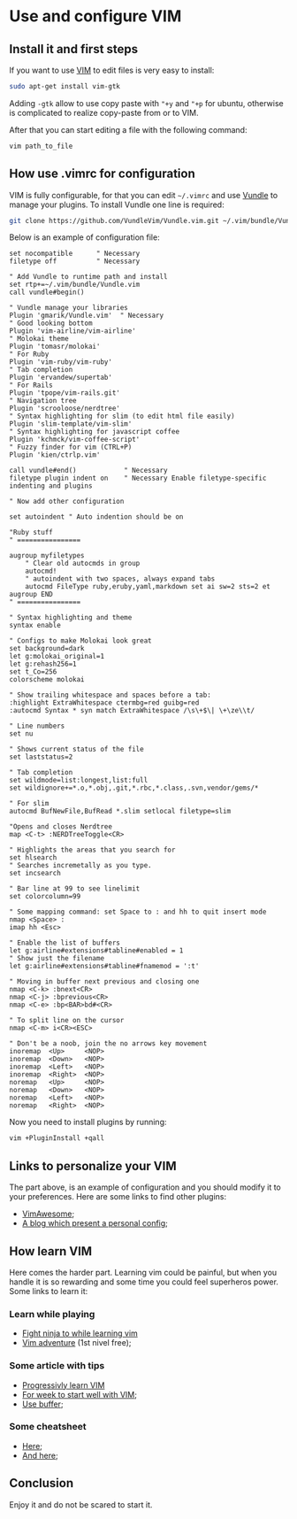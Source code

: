 # Use and configure VIM 

## Install it and first steps

If you want to use [VIM](https://www.vim.org/) to edit files is very easy to install:

```bash
sudo apt-get install vim-gtk
```

Adding `-gtk` allow to use copy paste with `"+y` and `"+p` for ubuntu, otherwise is complicated to realize copy-paste from or to VIM.

After that you can start editing a file with the following command:


```bash
vim path_to_file
```

## How use .vimrc for configuration

VIM is fully configurable, for that you can edit `~/.vimrc` and use [Vundle](https://github.com/VundleVim/Vundle.vim) to manage your plugins.
To install Vundle one line is required:

```bash
git clone https://github.com/VundleVim/Vundle.vim.git ~/.vim/bundle/Vundle.vim
```


Below is an example of configuration file:

```vim
set nocompatible      " Necessary
filetype off          " Necessary

" Add Vundle to runtime path and install
set rtp+=~/.vim/bundle/Vundle.vim
call vundle#begin()

" Vundle manage your libraries
Plugin 'gmarik/Vundle.vim'  " Necessary
" Good looking bottom
Plugin 'vim-airline/vim-airline'
" Molokai theme
Plugin 'tomasr/molokai'
" For Ruby
Plugin 'vim-ruby/vim-ruby'
" Tab completion
Plugin 'ervandew/supertab'
" For Rails
Plugin 'tpope/vim-rails.git'
" Navigation tree
Plugin 'scrooloose/nerdtree'
" Syntax highlighting for slim (to edit html file easily)
Plugin 'slim-template/vim-slim'
" Syntax highlighting for javascript coffee
Plugin 'kchmck/vim-coffee-script'
" Fuzzy finder for vim (CTRL+P)
Plugin 'kien/ctrlp.vim'

call vundle#end()            " Necessary
filetype plugin indent on    " Necessary Enable filetype-specific indenting and plugins

" Now add other configuration

set autoindent " Auto indention should be on

"Ruby stuff
" ================

augroup myfiletypes
    " Clear old autocmds in group
    autocmd!
    " autoindent with two spaces, always expand tabs
    autocmd FileType ruby,eruby,yaml,markdown set ai sw=2 sts=2 et
augroup END
" ================

" Syntax highlighting and theme
syntax enable

" Configs to make Molokai look great
set background=dark
let g:molokai_original=1
let g:rehash256=1
set t_Co=256
colorscheme molokai

" Show trailing whitespace and spaces before a tab:
:highlight ExtraWhitespace ctermbg=red guibg=red
:autocmd Syntax * syn match ExtraWhitespace /\s\+$\| \+\ze\\t/

" Line numbers
set nu

" Shows current status of the file
set laststatus=2

" Tab completion
set wildmode=list:longest,list:full
set wildignore+=*.o,*.obj,.git,*.rbc,*.class,.svn,vendor/gems/* 

" For slim
autocmd BufNewFile,BufRead *.slim setlocal filetype=slim

"Opens and closes Nerdtree
map <C-t> :NERDTreeToggle<CR>

" Highlights the areas that you search for
set hlsearch
" Searches incremetally as you type.
set incsearch

" Bar line at 99 to see linelimit
set colorcolumn=99

" Some mapping command: set Space to : and hh to quit insert mode
nmap <Space> :
imap hh <Esc>

" Enable the list of buffers
let g:airline#extensions#tabline#enabled = 1
" Show just the filename
let g:airline#extensions#tabline#fnamemod = ':t'

" Moving in buffer next previous and closing one
nmap <C-k> :bnext<CR>
nmap <C-j> :bprevious<CR>
nmap <C-e> :bp<BAR>bd#<CR>

" To split line on the cursor
nmap <C-m> i<CR><ESC>

" Don't be a noob, join the no arrows key movement
inoremap  <Up>     <NOP>
inoremap  <Down>   <NOP>
inoremap  <Left>   <NOP>
inoremap  <Right>  <NOP>
noremap   <Up>     <NOP>
noremap   <Down>   <NOP>
noremap   <Left>   <NOP>
noremap   <Right>  <NOP>
```

Now you need to install plugins by running:

```bash
vim +PluginInstall +qall
```

## Links to personalize your VIM

The part above, is an example of configuration and you should modify it to your preferences. Here are some links to find other plugins:

- [VimAwesome](https://vimawesome.com/);
- [A blog which present a personal config](https://janjiss.com/walkthrough-of-my-vimrc-file-for-ruby-development/);

## How learn VIM

Here comes the harder part. Learning vim could be painful, but when you handle it is so rewarding and some time you could feel superheros power.
Some links to learn it:

### Learn while playing

- [Fight ninja to while learning vim](https://www.shortcutfoo.com/app/dojos/vim)
- [Vim adventure](https://vim-adventures.com/) (1st nivel free);

### Some article with tips

- [Progressivly learn VIM](http://yannesposito.com/Scratch/en/blog/Learn-Vim-Progressively/)
- [For week to start well with VIM](https://medium.com/actualize-network/how-to-learn-vim-a-four-week-plan-cd8b376a9b85);
- [Use buffer](https://joshldavis.com/2014/04/05/vim-tab-madness-buffers-vs-tabs/);

### Some cheatsheet

- [Here](https://devhints.io/vim);
- [And here](http://vim.wikia.com/wiki/Best_Vim_Tips);


## Conclusion

Enjoy it and do not be scared to start it.
